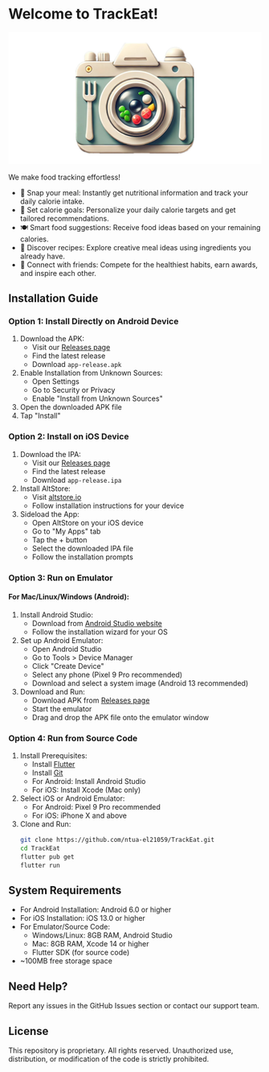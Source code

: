 # Welcome to TrackEat!

![TrackEat Logo](assets/images/img_logo.png "TrackEat Logo")

We make food tracking effortless!
- 📸 Snap your meal: Instantly get nutritional information and track your daily calorie intake.
- 🎯 Set calorie goals: Personalize your daily calorie targets and get tailored recommendations.
- 🍽️ Smart food suggestions: Receive food ideas based on your remaining calories.
- 🥗 Discover recipes: Explore creative meal ideas using ingredients you already have.
- 🤝 Connect with friends: Compete for the healthiest habits, earn awards, and inspire each other.

## Installation Guide

### Option 1: Install Directly on Android Device
1. Download the APK:
   - Visit our [Releases page](https://github.com/ntua-el21059/TrackEat/releases)
   - Find the latest release
   - Download `app-release.apk`
2. Enable Installation from Unknown Sources:
   - Open Settings
   - Go to Security or Privacy
   - Enable "Install from Unknown Sources"
3. Open the downloaded APK file
4. Tap "Install"

### Option 2: Install on iOS Device
1. Download the IPA:
   - Visit our [Releases page](https://github.com/ntua-el21059/TrackEat/releases)
   - Find the latest release
   - Download `app-release.ipa`
2. Install AltStore:
   - Visit [altstore.io](https://altstore.io)
   - Follow installation instructions for your device
3. Sideload the App:
   - Open AltStore on your iOS device
   - Go to "My Apps" tab
   - Tap the + button
   - Select the downloaded IPA file
   - Follow the installation prompts

### Option 3: Run on Emulator
#### For Mac/Linux/Windows (Android):
1. Install Android Studio:
   - Download from [Android Studio website](https://developer.android.com/studio)
   - Follow the installation wizard for your OS
2. Set up Android Emulator:
   - Open Android Studio
   - Go to Tools > Device Manager
   - Click "Create Device"
   - Select any phone (Pixel 9 Pro recommended)
   - Download and select a system image (Android 13 recommended)
3. Download and Run:
   - Download APK from [Releases page](https://github.com/ntua-el21059/TrackEat/releases)
   - Start the emulator
   - Drag and drop the APK file onto the emulator window

### Option 4: Run from Source Code
1. Install Prerequisites:
   - Install [Flutter](https://flutter.dev/docs/get-started/install)
   - Install [Git](https://git-scm.com/downloads)
   - For Android: Install Android Studio
   - For iOS: Install Xcode (Mac only)
2. Select iOS or Android Emulator:
   - For Android: Pixel 9 Pro recommended
   - For iOS: iPhone X and above
3. Clone and Run:
   ```bash
   git clone https://github.com/ntua-el21059/TrackEat.git
   cd TrackEat
   flutter pub get
   flutter run
   ```

## System Requirements
- For Android Installation: Android 6.0 or higher
- For iOS Installation: iOS 13.0 or higher
- For Emulator/Source Code: 
  - Windows/Linux: 8GB RAM, Android Studio
  - Mac: 8GB RAM, Xcode 14 or higher
  - Flutter SDK (for source code)
- ~100MB free storage space

## Need Help?
Report any issues in the GitHub Issues section or contact our support team.

## License

This repository is proprietary. All rights reserved. Unauthorized use, distribution, or modification of the code is strictly prohibited.



